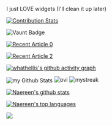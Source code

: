 I just LOVE widgets (I'll clean it up later) 

[![Contribution Stats](https://github-contribution-stats.vercel.app/api/?username=whathellis)](https://github.com/LordDashMe/github-contribution-stats/)

![Vaunt Badge](https://api.vaunt.dev/v1/github/entities/whathellis/contributions?format=svg&private=true)  

<a target="_blank" href="https://github-readme-medium-recent-article.vercel.app/medium/@whathellis/0"><img src="https://github-readme-medium-recent-article.vercel.app/medium/@whathellis/0" alt="Recent Article 0"> 

<a target="_blank" href="https://github-readme-medium-recent-article.vercel.app/medium/@whathellis/2"><img src="https://github-readme-medium-recent-article.vercel.app/medium/@whathellis/2" alt="Recent Article 2"> 



[![whathellis's github activity graph](https://github-readme-activity-graph.vercel.app/graph?username=whathellis&bg_color=0d0e12&color=1c81ce&line=0f1129&point=079ae4&area=true&hide_border=true)](https://github.com/ashutosh00710/github-readme-activity-graph)

<!---whathellis/whathellis is a ✨ special ✨ repository because its `README.md` (this file) appears on your GitHub profile.You can click the Preview link to take a look at your changes.--->

<img align="center" src="https://github-readme-stats.vercel.app/api?username=whathellis&include_all_commits=true&count_private=true&show_icons=true&line_height=20&title_color=2B5BBD&icon_color=1124BB&text_color=A1A1A1&bg_color=0,000000,130F40" alt="my Github Stats"/>

<img src="https://github-readme-stats.vercel.app/api/top-langs?username=whathellis&show_icons=true&locale=en&layout=compact&theme=chartreuse-dark" alt="ovi" />

<img src="https://github-readme-streak-stats.herokuapp.com/?user=whathellis&theme=tokyonight" alt="mystreak"/>

[![Naereen's github stats](https://github-readme-stats.vercel.app/api?username=whathellis&theme=blue-green)](https://github.com/anuraghazra/github-readme-stats)

[![Naereen's top languages](https://github-readme-stats.vercel.app/api/top-langs/?username=whathellis&theme=blue-green)](https://github.com/anuraghazra/github-readme-stats)

![](https://api.githubtrends.io/user/svg/whathellis/langs?time_range=one_year&use_percent=True&loc_metric=changed&theme=classic) 
